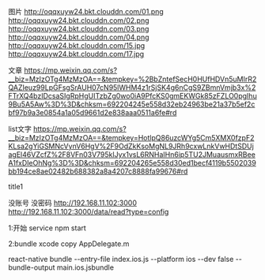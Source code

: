 图片
http://oqqxuyw24.bkt.clouddn.com/01.png
http://oqqxuyw24.bkt.clouddn.com/02.png
http://oqqxuyw24.bkt.clouddn.com/03.png
http://oqqxuyw24.bkt.clouddn.com/04.png
http://oqqxuyw24.bkt.clouddn.com/15.jpg
http://oqqxuyw24.bkt.clouddn.com/17.jpg

文章
https://mp.weixin.qq.com/s?__biz=MzIzOTg4MzMzOA==&tempkey=%2BbZntefSecH0HUfHDVn5uMIrR2QAZIeuz99LpGFsgSrAUH07cN95lWHM4z1rSjSK4g6nCgS9ZBmnVmjb3x%2FTrXQ4bzIDcsaSIgRpHgUITzbZg0wo0iA9PfcKS0gmEKWGk85zFZLO0pgIhu9Bu5A5Aw%3D%3D&chksm=692204245e558d32eb24963be21a37b5ef2cbf97b9a3e0854a1a05d9661d2e838aaa0511a6fe#rd

list文字
https://mp.weixin.qq.com/s?__biz=MzIzOTg4MzMzOA==&tempkey=HotlpQ86uzcWYg5Cm5XMX0fzpF2KLsa2gYiGSMNcVynV6HgV%2F9OdZkKsoMgNL9JRh9cxwLnkVwHDtSDUjagEl46VZcfZ%2F8VFn03V795klJyx1vsL6RNHaIHn6ip5TU2JMuausmxRBeeA1fxDIeOhNg%3D%3D&chksm=692204265e558d30ed1becf4119b5502039bb194ce8ae02482b688382a8a4207c8888fa99676#rd

title1

没账号
没密码
http://192.168.11.102:3000
http://192.168.11.102:3000/data/read?type=config


1:开始
service
npm start


2:bundle
xcode copy AppDelegate.m

react-native bundle --entry-file index.ios.js --platform ios --dev false --bundle-output main.ios.jsbundle